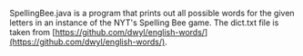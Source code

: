 SpellingBee.java is a program that prints out all possible words for the given letters in an instance of the NYT's Spelling Bee game. The dict.txt file is taken from [https://github.com/dwyl/english-words/](https://github.com/dwyl/english-words/).
